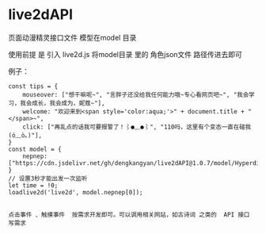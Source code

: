 # live2dAPI
页面动漫精灵接口文件
模型在model 目录

使用前提 是  引入  live2d.js   将model目录 里的  角色json文件  路径传进去即可

例子：


    const tips = {
        mouseover: ["想干嘛呢~", "言胖子还没给我任何能力哦~专心看网页吧~", "我会学习，我会成长，我会成为，妮蔻~"],
        welcome: "欢迎来到<span style='color:aqua;'>" + document.title + "</span>~",
        click: ["再乱点的话我可要报警了！⌇●﹏●⌇", "110吗，这里有个变态一直在碰我(ó﹏ò｡)"],
    }
    const model = {
        nepnep: ["https://cdn.jsdelivr.net/gh/dengkangyan/live2dAPI@1.0.7/model/HyperdimensionNeptunia/neptune_classic/index.json"]
    }
    // 设置3秒才能出发一次监听
    let time = !0;
    loadlive2d('live2d', model.nepnep[0]);
    
    
    点击事件 、触摸事件  按需求开发即可。可以调用相关网站，如古诗词 之类的  API 接口  写需求
